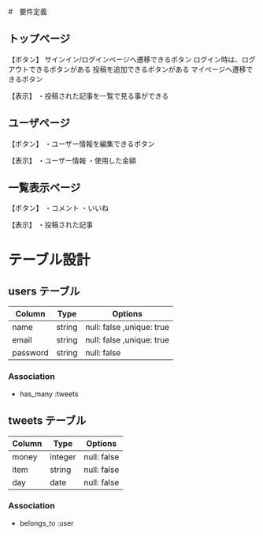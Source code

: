 #　要件定義

## トップページ

【ボタン】
サインイン/ログインページへ遷移できるボタン
ログイン時は、ログアウトできるボタンがある
投稿を追加できるボタンがある
マイページへ遷移できるボタン

【表示】
・投稿された記事を一覧で見る事ができる

## ユーザページ
【ボタン】
・ユーザー情報を編集できるボタン

【表示】
・ユーザー情報
・使用した金額

## 一覧表示ページ
【ボタン】
・コメント
・いいね

【表示】
・投稿された記事

# テーブル設計

## users テーブル

| Column   | Type   | Options                   |
| -------- | ------ | -----------               |
| name     | string | null: false ,unique: true |
| email    | string | null: false ,unique: true |
| password | string | null: false               |


### Association

- has_many :tweets


## tweets テーブル

| Column   | Type    | Options     |
| -------- | ------  | ----------- |
| money    | integer | null: false |
| item     | string  | null: false |
| day      | date    | null: false |

### Association

- belongs_to :user